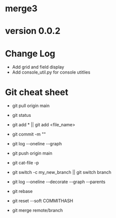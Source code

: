 # merge3

# version 0.0.2

# Change Log
- Add grid and field display
- Add console_util.py for console utitlies

# Git cheat sheet
- git pull origin main
- git status
- git add * || git add <file_name>
- git commit -m "<message>"
- git log --oneline --graph
- git push origin main

- git cat-file -p <hash>
- git switch -c my_new_branch || git switch branch
- git log --oneline --decorate --graph --parents
- git rebase <new branch>
- git reset --soft COMMITHASH
- git merge remote/branch